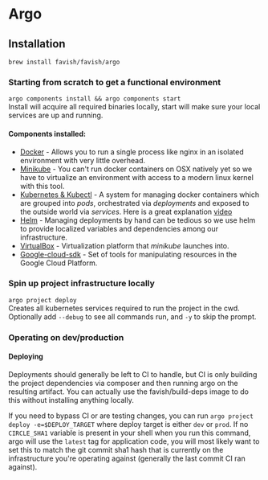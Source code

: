 # Argo

## Installation
`brew install favish/favish/argo`

### Starting from scratch to get a functional environment
`argo components install && argo components start`  
Install will acquire all required binaries locally, start will make sure your local services are up and running.

#### Components installed:
* [Docker](https://www.docker.com/what-docker) - Allows you to run a single process like nginx in an isolated environment with very little overhead.
* [Minikube](https://github.com/kubernetes/minikube) - You can't run docker containers on OSX natively yet so we have to virtualize an environment with access to a modern linux kernel with this tool. 
* [Kubernetes & Kubectl](https://github.com/kubernetes/kubernetes) - A system for managing docker containers which are grouped into _pods_, orchestrated via _deployments_ and exposed to the outside world via _services_. Here is a great explanation [video](https://www.youtube.com/watch?v=4ht22ReBjno)
* [Helm](https://github.com/kubernetes/helm) - Managing deployments by hand can be tedious so we use helm to provide localized variables and dependencies among our infrastructure.
* [VirtualBox]() - Virtualization platform that _minikube_ launches into.
* [Google-cloud-sdk](https://cloud.google.com/sdk/) - Set of tools for manipulating resources in the Google Cloud Platform.

### Spin up project infrastructure locally
`argo project deploy`  
Creates all kubernetes services required to run the project in the cwd.  Optionally add `--debug` to see all commands run,
and `-y` to skip the prompt.

### Operating on dev/production

#### Deploying
Deployments should generally be left to CI to handle, but CI is only building the project dependencies via composer and then
running argo on the resulting artifact.  You can actually use the favish/build-deps image to do this without installing anything
locally.

If you need to bypass CI or are testing changes, you can run `argo project deploy -e=$DEPLOY_TARGET`
where deploy target is either `dev` or `prod`.  If no `CIRCLE_SHA1` variable is present in your shell when you run this command,
argo will use the `latest` tag for application code, you will most likely want to set this to match the git commit sha1 hash
that is currently on the infrastructure you're operating against (generally the last commit CI ran against).

